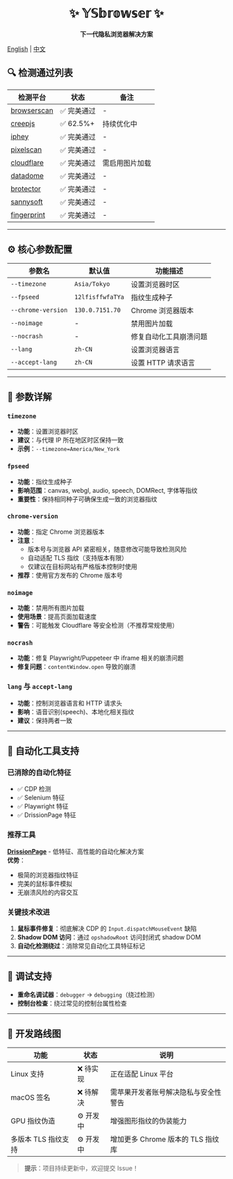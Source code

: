 <div align="center">

# ✨ 𝕐𝕊𝕓𝕣𝕠𝕨𝕤𝕖𝕣 ✨  
**下一代隐私浏览器解决方案**

</div>

[English](README-en.md) | [中文](README.md)

## 🔍 检测通过列表
| 检测平台                                                             | 状态         | 备注               |
|---------------------------------------------------------------------|--------------|--------------------|
| [browserscan](https://browserscan.net)                              | ✅ 完美通过     | -                  |
| [creepjs](https://abrahamjuliot.github.io/creepjs/)                 | ✅ 62.5%+     | 持续优化中         |
| [iphey](https://iphey.com)                                          | ✅ 完美通过     | -                  |
| [pixelscan](https://pixelscan.net)                                  | ✅ 完美通过     | -                  |
| [cloudflare](https://www.cloudflare.com/zh-cn/)                     | ✅ 完美通过     | 需启用图片加载     |
| [datadome](https://datadome.co/products/bot-protection/)            | ✅ 完美通过     | -                  |
| [brotector](https://kaliiiiiiiiii.github.io/brotector/)             | ✅ 完美通过     | -                  |
| [sannysoft](https://bot.sannysoft.com/)                             | ✅ 完美通过     | -                  |
| [fingerprint](https://fingerprint.com/products/bot-detection/)      | ✅ 完美通过     | -                  |

---

## ⚙️ 核心参数配置
| 参数名                                | 默认值               | 功能描述                         |
|---------------------------------------|----------------------|----------------------------------|
| `--timezone`                          | `Asia/Tokyo`         | 设置浏览器时区                   |
| `--fpseed`                            | `12lfisffwfaTYa`     | 指纹生成种子                     |
| `--chrome-version`                    | `130.0.7151.70`      | Chrome 浏览器版本                |
| `--noimage`                           | -                    | 禁用图片加载                     |
| `--nocrash`                           | -                    | 修复自动化工具崩溃问题           |
| `--lang`                              | `zh-CN`              | 设置浏览器语言                   |
| `--accept-lang`                       | `zh-CN`              | 设置 HTTP 请求语言               |

---

## 📝 参数详解
### **`timezone`**  
- **功能**：设置浏览器时区
- **建议**：与代理 IP 所在地区时区保持一致
- **示例**：`--timezone=America/New_York`

### **`fpseed`**  
- **功能**：指纹生成种子
- **影响范围**：canvas, webgl, audio, speech, DOMRect, 字体等指纹
- **重要性**：保持相同种子可确保生成一致的浏览器指纹

### **`chrome-version`**  
- **功能**：指定 Chrome 浏览器版本
- **注意**：
  - 版本号与浏览器 API 紧密相关，随意修改可能导致检测风险
  - 自动适配 TLS 指纹（支持版本有限）
  - 仅建议在目标网站有严格版本控制时使用
- **推荐**：使用官方发布的 Chrome 版本号

### **`noimage`**  
- **功能**：禁用所有图片加载
- **使用场景**：提高页面加载速度
- **警告**：可能触发 Cloudflare 等安全检测（不推荐常规使用）

### **`nocrash`**  
- **功能**：修复 Playwright/Puppeteer 中 iframe 相关的崩溃问题
- **修复问题**：`contentWindow.open` 导致的崩溃

### **`lang` 与 `accept-lang`**
- **功能**：控制浏览器语言和 HTTP 请求头
- **影响**：语音识别(speech)、本地化相关指纹
- **建议**：保持两者一致

---

## 🤖 自动化工具支持
### 已消除的自动化特征
- ✅ CDP 检测
- ✅ Selenium 特征
- ✅ Playwright 特征
- ✅ DrissionPage 特征

### 推荐工具
**[DrissionPage](https://github.com/g1879/DrissionPage)** - 低特征、高性能的自动化解决方案  
**优势**：
- 极简的浏览器指纹特征
- 完美的鼠标事件模拟
- 无崩溃风险的内容交互

### 关键技术改进
1. **鼠标事件修复**：彻底解决 CDP 的 `Input.dispatchMouseEvent` 缺陷
2. **Shadow DOM 访问**：通过 `opshadowRoot` 访问封闭式 shadow DOM
3. **自动化检测绕过**：消除常见自动化工具特征标记

---

## 🐞 调试支持
- **重命名调试器**：`debugger` → `debugging`（绕过检测）
- **控制台检查**：绕过常见的控制台属性检查

---

## 🚧 开发路线图
| 功能                     | 状态   | 说明                                                                 |
|--------------------------|--------|----------------------------------------------------------------------|
| Linux 支持               | ❌ 待实现 | 正在适配 Linux 平台                                                  |
| macOS 签名               | ❌ 待解决 | 需苹果开发者账号解决隐私与安全性警告                                 |
| GPU 指纹伪造             | ⚙️ 开发中 | 增强图形指纹的伪装能力                                               |
| 多版本 TLS 指纹支持      | ⚙️ 开发中 | 增加更多 Chrome 版本的 TLS 指纹库                                    |
> **提示**：项目持续更新中，欢迎提交 Issue！